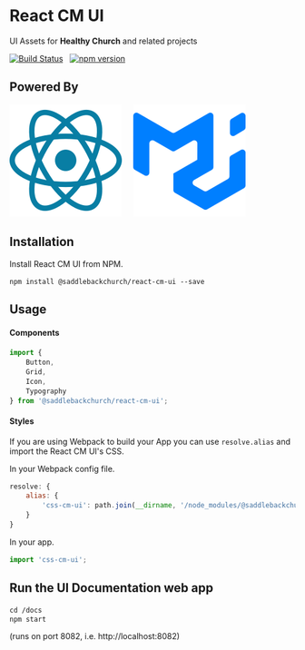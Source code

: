 # React CM UI
UI Assets for **Healthy Church** and related projects

[![Build Status](https://dev.azure.com/saddlebackchurch/Church%20Management/_apis/build/status%2FHealthyChurch%2F(yaml)%20HC-UI-Docs?branchName=dev)](https://dev.azure.com/saddlebackchurch/Church%20Management/_build/latest?definitionId=258&branchName=dev)
&nbsp;
[![npm version](https://img.shields.io/npm/v/@saddlebackchurch/react-cm-ui.svg?style=flat)](https://www.npmjs.com/package/@saddlebackchurch/react-cm-ui)

## Powered By
[![React JS](/readme-assets/react.svg "React JS")](https://react.dev/)
&nbsp;
&nbsp;
[![Material UI](/readme-assets/mui.svg "Material UI")](https://mui.com/material-ui/)

## Installation

Install React CM UI from NPM.

```
npm install @saddlebackchurch/react-cm-ui --save
```

## Usage

#### Components

```JavaScript
import {
    Button,
    Grid,
    Icon,
    Typography
} from '@saddlebackchurch/react-cm-ui';
```

#### Styles

If you are using Webpack to build your App you can use `resolve.alias` and import the React CM UI's CSS.

In your Webpack config file.

```JavaScript
resolve: {
    alias: {
        'css-cm-ui': path.join(__dirname, '/node_modules/@saddlebackchurch/react-cm-ui/core/style.css')
    }
}
```

In your app.

```JavaScript
import 'css-cm-ui';
```

## Run the UI Documentation web app

```
cd /docs
npm start
```
(runs on port 8082, i.e. http://localhost:8082)
